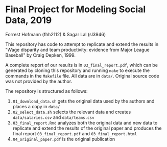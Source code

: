 # Final Project for Modeling Social Data, 2019

Forrest Hofmann (fhh2112) & Sagar Lal (sl3946)

This repository has code to attempt to replicate and extend the results in "Wage disparity and team productivity: evidence from Major League Baseball" by Craig Depken, 1999.

A complete report of our results is in `03_final_report.pdf`, which can be generated by cloning this repository and running `make` to execute the commands in the `Makefile` file. All data are in `data/`. Original source code was not provided by the author.

The repository is structured as follows:

1. `01_download_data.sh` gets the original data used by the authors and places a copy in `data/`
2. `02_select_data.sh` selects the relevant data and creates `data/salaries.csv` and `data/teams.csv`
3. `03_final_report.Rmd` analyzes both the original data and new data to replicate and extend the results of the original paper and produces the final report `03_final_report.pdf` and `03_final_report.html`
4. `04_original_paper.pdf` is the original publication
